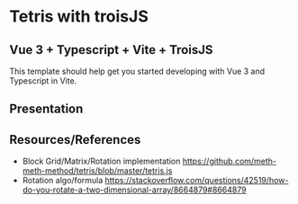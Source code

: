# Tetris with troisJS

## Vue 3 + Typescript + Vite + TroisJS

This template should help get you started developing with Vue 3 and Typescript in Vite.

## Presentation


## Resources/References
- Block Grid/Matrix/Rotation implementation https://github.com/meth-meth-method/tetris/blob/master/tetris.js
- Rotation algo/formula
https://stackoverflow.com/questions/42519/how-do-you-rotate-a-two-dimensional-array/8664879#8664879